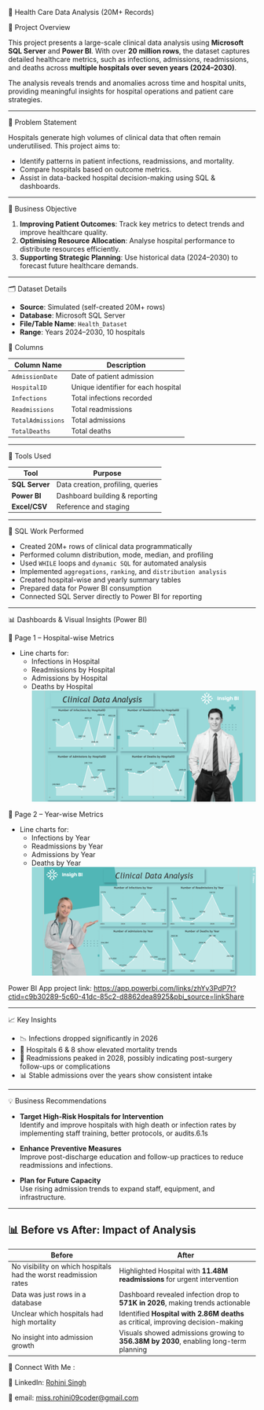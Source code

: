 🏥 Health Care Data Analysis (20M+ Records)

📌 Project Overview

This project presents a large-scale clinical data analysis using **Microsoft SQL Server** and **Power BI**. With over **20 million rows**, the dataset captures detailed healthcare metrics, such as infections, admissions, readmissions, and deaths across **multiple hospitals over seven years (2024–2030)**.

The analysis reveals trends and anomalies across time and hospital units, providing meaningful insights for hospital operations and patient care strategies.

---

🧠 Problem Statement

Hospitals generate high volumes of clinical data that often remain underutilised. This project aims to:

- Identify patterns in patient infections, readmissions, and mortality.
- Compare hospitals based on outcome metrics.
- Assist in data-backed hospital decision-making using SQL & dashboards.

---

🎯 Business Objective

1. **Improving Patient Outcomes**: Track key metrics to detect trends and improve healthcare quality.
2. **Optimising Resource Allocation**: Analyse hospital performance to distribute resources efficiently.
3. **Supporting Strategic Planning**: Use historical data (2024–2030) to forecast future healthcare demands.

---

🗂️ Dataset Details

- **Source**: Simulated (self-created 20M+ rows)
- **Database**: Microsoft SQL Server
- **File/Table Name**: `Health_Dataset`
- **Range**: Years 2024–2030, 10 hospitals

🔑 Columns

| Column Name       | Description                          |
|-------------------|--------------------------------------|
| `AdmissionDate`   | Date of patient admission            |
| `HospitalID`      | Unique identifier for each hospital  |
| `Infections`      | Total infections recorded            |
| `Readmissions`    | Total readmissions                   |
| `TotalAdmissions` | Total admissions                     |
| `TotalDeaths`     | Total deaths                         |

---

🧰 Tools Used

| Tool                | Purpose                            |
|---------------------|------------------------------------|
| **SQL Server**      | Data creation, profiling, queries  |
| **Power BI**        | Dashboard building & reporting     |
| **Excel/CSV**       | Reference and staging              |

---

🧮 SQL Work Performed

- Created 20M+ rows of clinical data programmatically
- Performed column distribution, mode, median, and profiling
- Used `WHILE` loops and `dynamic SQL` for automated analysis
- Implemented `aggregations`, `ranking`, and `distribution analysis`
- Created hospital-wise and yearly summary tables
- Prepared data for Power BI consumption
- Connected SQL Server directly to Power BI for reporting

---

📊 Dashboards & Visual Insights (Power BI)

🏥 Page 1 – Hospital-wise Metrics

- Line charts for:
  - Infections in Hospital
  - Readmissions by Hospital
  - Admissions by Hospital
  - Deaths by Hospital
![image link](https://github.com/Gitrohinihub/Health_care_Project/blob/5eea10f84e1f600d2cbbbacde5f2bdf797eab38e/Health%20Data%20Analysis%20Report%20page%201st.png)
 
📅 Page 2 – Year-wise Metrics

- Line charts for:
  - Infections by Year
  - Readmissions by Year
  - Admissions by Year
  - Deaths by Year
![image link](https://github.com/Gitrohinihub/Health_care_Project/blob/f26162e82c2e96a05097240d355661afc0e563f4/Analysis%20by%20Year%20Report%20page%202nd.png)

Power BI App project link: https://app.powerbi.com/links/zhYv3PdP7t?ctid=c9b30289-5c60-41dc-85c2-d8862dea8925&pbi_source=linkShare

---

📈 Key Insights

- 📉 Infections dropped significantly in 2026
- 🏥 Hospitals 6 & 8 show elevated mortality trends
- 🔁 Readmissions peaked in 2028, possibly indicating post-surgery follow-ups or complications
- 📊 Stable admissions over the years show consistent intake

---

💡 Business Recommendations

- **Target High-Risk Hospitals for Intervention**  
  Identify and improve hospitals with high death or infection rates by implementing staff training, better protocols, or audits.6.1s

- **Enhance Preventive Measures**  
  Improve post-discharge education and follow-up practices to reduce readmissions and infections.

- **Plan for Future Capacity**  
  Use rising admission trends to expand staff, equipment, and infrastructure.

---

## 📊 Before vs After: Impact of Analysis

|                      **Before**                                                             | **After**                                                                  |
|------------------------------------------------------------------------|-------------------------------------------------------------------------------------------------|
| No visibility on which hospitals had the worst readmission rates       | Highlighted Hospital with **11.48M readmissions** for urgent intervention                       |
| Data was just rows in a database                                       | Dashboard revealed infection drop to **571K in 2026**, making trends actionable                 |
| Unclear which hospitals had high mortality                             | Identified **Hospital with 2.86M deaths** as critical, improving decision-making                |
| No insight into admission growth                                       | Visuals showed admissions growing to **356.38M by 2030**, enabling long-term planning           |


  
🤝 Connect With Me :

💼 LinkedIn: [Rohini Singh](https://www.linkedin.com/in/rohini-singh-8a97a1229)

📧 email: miss.rohini09coder@gmail.com






